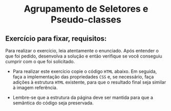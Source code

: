 # <p align="center">Agrupamento de Seletores e Pseudo-classes</p>

## Exercício para fixar, requisitos:

Para realizar o exercício, leia atentamente o enunciado. Após entender o que foi pedido, desenvolva a solução e então verifique se você conseguiu cumprir com o que foi solicitado.

- Para realizar este exercício copie o código `HTML` abaixo. Em seguida, faça a implementação das propriedades `CSS` e, se necessário, faça adições à estrutura `HTML` existente, para que o resultado final seja similar à imagem referência.

- Lembre-se que a estrutura da página deve ser mantida para que a semântica do código seja preservada.